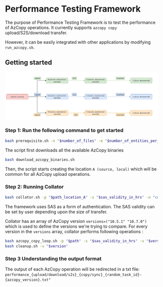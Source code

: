 # Performance Testing Framework

The purpose of Performance Testing Framework is to test the performance of AzCopy operations.
It currently supports `azcopy copy` upload/S2S/download transfer. 

However, it can be easily integrated with other applications by modifying `run_azcopy.sh`.

## Getting started
![Flowchart](flowchart.png)
 
### Step 1: Run the following command to get started
```bash
bash prerequisite.sh -n "$number_of_files" -e "$number_of_entities_per_level" -p "$path_location_A"
```

The script first downloads all the available AzCopy binaries 
```bash
bash download_azcopy_binaries.sh
```

Then, the script starts creating the location `A (source, local)` which will be common for all AzCopy upload operations.

### Step 2: Running Collator
```bash
bash collator.sh -p "$path_location_A" -s "$sas_validity_in_hrs" -o "copy/sync"
```
The framework uses SAS as a form of authentication. The SAS validity can be set by user depending upon the size of transfer.

Collator has an array of AzCopy version `versions=("10.5.1" "10.7.0")` which is used to define the versions we're trying to compare.
For every version in the `versions` array, collator performs following operations :

```bash
bash azcopy_copy_loop.sh -p "$path" -s "$sas_validity_in_hrs" -v "$version"
bash cleanup.sh -v "$version"
```

### Step 3 Understanding the output format
The output of each AzCopy operation will be redirected in a txt file: `performance_{upload/download/s2s}_{copy/sync}_{random_task_id}-{azcopy_version}.txt"`
